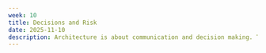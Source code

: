 ```yaml
---
week: 10
title: Decisions and Risk
date: 2025-11-10
description: Architecture is about communication and decision making. This lecture covers how architects analyze architectural risk in order to determine which decisions needs to be communicated to the rest of the team.
---
```

